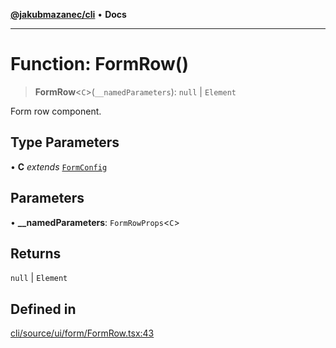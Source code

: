 [**@jakubmazanec/cli**](../README.md) • **Docs**

---

# Function: FormRow()

> **FormRow**\<`C`\>(`__namedParameters`): `null` \| `Element`

Form row component.

## Type Parameters

• **C** _extends_ [`FormConfig`](../type-aliases/FormConfig.md)

## Parameters

• **\_\_namedParameters**: `FormRowProps`\<`C`\>

## Returns

`null` \| `Element`

## Defined in

[cli/source/ui/form/FormRow.tsx:43](https://github.com/jakubmazanec/tools/blob/863f04cbbb9368fd023f0309084819aa9247d808/packages/cli/source/ui/form/FormRow.tsx#L43)

